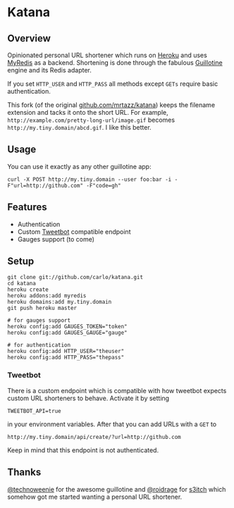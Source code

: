 # Katana


## Overview

Opinionated personal URL shortener which runs on [Heroku][1] and uses
[MyRedis][2] as a backend. Shortening is done through the fabulous
[Guillotine][3] engine and its Redis adapter.

If you set `HTTP_USER` and `HTTP_PASS` all methods except `GETs` require basic
authentication.

This fork (of the original
[github.com/mrtazz/katana](https://github.com/mrtazz/katana)) keeps the
filename extension and tacks it onto the short URL.  For example,
`http://example.com/pretty-long-url/image.gif` becomes
`http://my.tiny.domain/abcd.gif`.  I like this better.


## Usage

You can use it exactly as any other guillotine app:

    curl -X POST http://my.tiny.domain --user foo:bar -i -F"url=http://github.com" -F"code=gh"


## Features

- Authentication
- Custom [Tweetbot][7] compatible endpoint
- Gauges support (to come)


## Setup

    git clone git://github.com/carlo/katana.git
    cd katana
    heroku create
    heroku addons:add myredis
    heroku domains:add my.tiny.domain
    git push heroku master

    # for gauges support
    heroku config:add GAUGES_TOKEN="token"
    heroku config:add GAUGES_GAUGE="gauge"
    
    # for authentication
    heroku config:add HTTP_USER="theuser"
    heroku config:add HTTP_PASS="thepass"


### Tweetbot

There is a custom endpoint which is compatible with how tweetbot expects
custom URL shorteners to behave. Activate it by setting

    TWEETBOT_API=true

in your environment variables. After that you can add URLs with a `GET` to

    http://my.tiny.domain/api/create/?url=http://github.com

Keep in mind that this endpoint is not authenticated.


## Thanks

[@technoweenie][4] for the awesome guillotine and [@roidrage][5] for
[s3itch][6] which somehow got me started wanting a personal URL shortener.

[1]: http://heroku.com
[2]: https://myredis.com
[3]: https://github.com/technoweenie/guillotine
[4]: https://twitter.com/technoweenie
[5]: https://twitter.com/roidrage
[6]: https://github.com/mattmatt/s3itch
[7]: http://tapbots.com/software/tweetbot/

